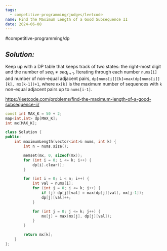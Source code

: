 ```yaml
---
tags:
  - competitive-programming/judges/leetcode
name: Find the Maximum Length of a Good Subsequence II
date: 2024-06-08
---
```

#competitive-programming/dp 
## _Solution:_
Keep up with a DP table that keeps track of two states: the right-most digit and the number of $seq_{i}\ne seq_{i+1}$. Iterating through each number `nums[i]` and number of non-equal adjacent pairs, `dp[nums[i]][k]=max(dp[nums[i]][k], mx[k-1])+1`, where `mx[k]` is the maximum number of sequences with `k` non-equal adjacent pairs up to `nums[i-1]`.

https://leetcode.com/problems/find-the-maximum-length-of-a-good-subsequence-ii/
```cpp
const int MAX_K = 50 + 2;
map<int,int> dp[MAX_K];
int mx[MAX_K];

class Solution {
public:
    int maximumLength(vector<int>& nums, int k) {
        int n = nums.size();

        memset(mx, 0, sizeof(mx));
        for (int i = 0; i <= k; i++) {
            dp[i].clear();
        }

        for (int i = 0; i < n; i++) {
            int val = nums[i];
            for (int j = 0; j <= k; j++) {
                if (j) dp[j][val] = max(dp[j][val], mx[j-1]);
                dp[j][val]++;
            }

            for (int j = 0; j <= k; j++) {
                mx[j] = max(mx[j], dp[j][val]);
            }
        }

        return mx[k];
    }
};
```